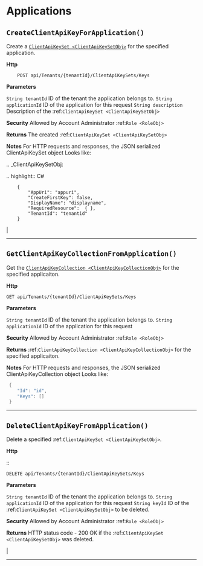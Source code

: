 Applications
=======================================================

``CreateClientApiKeyForApplication()``
--------------------------------------------------------------------

Create a [`ClientApiKeySet <ClientApiKeySetObj>`]() for the specified application.

**Http**

```
	POST api/Tenants/{tenantId}/ClientApiKeySets/Keys
```

**Parameters**

``String tenantId``
	ID of the tenant the application belongs to.
``String applicationId``
	ID of the application for this request
``String description``
	Description of the :ref:`ClientApiKeySet <ClientApiKeySetObj>`

**Security**
	Allowed by Account Administrator :ref:`Role <RoleObj>`

**Returns**
	The created :ref:`ClientApiKeySet <ClientApiKeySetObj>`

**Notes**
	For HTTP requests and responses, the JSON serialized ClientApiKeySet object Looks like:

.. _ClientApiKeySetObj: 

.. highlight:: C#



        {
            "AppUri": "appuri",
            "CreateFirstKey": false,
            "DisplayName": "displayname",
            "RequiredResource":  { },
            "TenantId": "tenantid"
        }



|

**********************

``GetClientApiKeyCollectionFromApplication()``
--------------------------------------------------------------------

Get the [`ClientApiKeyCollection <ClientApiKeyCollectionObj>`]() for the specified applicaiton.

**Http**

    GET api/Tenants/{tenantId}/ClientApiKeySets/Keys

**Parameters**

``String tenantId``
	ID of the tenant the application belongs to.
``String applicationId``
	ID of the application for this request

**Security**
	Allowed by Account Administrator :ref:`Role <RoleObj>`

**Returns**
	:ref:`ClientApiKeyCollection <ClientApiKeyCollectionObj>` for the specified applicaiton.

**Notes**
	For HTTP requests and responses, the JSON serialized ClientApiKeyCollection object Looks like:


````csharp
 {
	"Id": "id",
	"Keys": []
 }
````

**********************

``DeleteClientApiKeyFromApplication()``
--------------------------------------------------------------------

Delete a specified :ref:`ClientApiKeySet <ClientApiKeySetObj>`.

**Http**

::

	DELETE api/Tenants/{tenantId}/ClientApiKeySets/Keys

**Parameters**

``String tenantId``
	ID of the tenant the application belongs to.
``String applicationId``
	ID of the application for this request
``String keyId``
	ID of the :ref:`ClientApiKeySet <ClientApiKeySetObj>` to be deleted.

**Security**
	Allowed by Account Administrator :ref:`Role <RoleObj>`

**Returns**
	HTTP status code - 200 OK if the :ref:`ClientApiKeySet <ClientApiKeySetObj>` was deleted.



|

**********************


